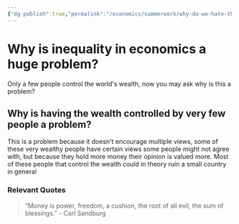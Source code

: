 ```yaml
---
{"dg-publish":true,"permalink":"/economics/summerwork/why-do-we-hate-the-rich/","dgHomeLink":true,"dgPassFrontmatter":false}
---
```



# Why is inequality in economics a huge problem?

Only a few people control the world's wealth, now you may ask why is this a problem?

## Why is having the wealth controlled by very few people a problem?
This is a problem because it doesn't encourage multiple views, some of these very wealthy people have certain views some people might not agree with, but because they hold more money their opinion is valued more. Most of these people that control the wealth could in theory ruin a small country in general 

### Relevant Quotes
> “Money is power, freedom, a cushion, the root of all evil, the sum of blessings.” - Carl Sandburg